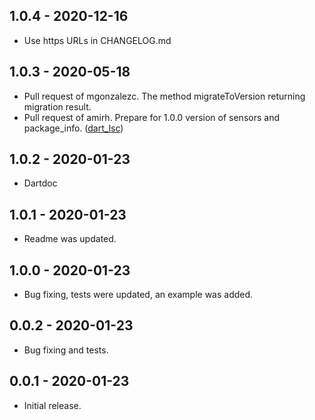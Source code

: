 ## 1.0.4 - 2020-12-16

* Use https URLs in CHANGELOG.md


## 1.0.3 - 2020-05-18

* Pull request of mgonzalezc. The method migrateToVersion returning migration result.
* Pull request of amirh. Prepare for 1.0.0 version of sensors and package_info. ([dart_lsc](https://github.com/amirh/dart_lsc))

## 1.0.2 - 2020-01-23

* Dartdoc

## 1.0.1 - 2020-01-23

* Readme was updated.

## 1.0.0 - 2020-01-23

* Bug fixing, tests were updated, an example was added.

## 0.0.2 - 2020-01-23

* Bug fixing and tests.

## 0.0.1 - 2020-01-23

* Initial release.
